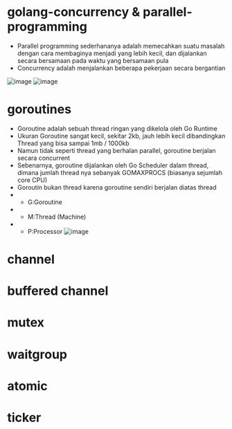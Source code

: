 ﻿# golang-concurrency & parallel-programming
- Parallel programming sederhananya adalah memecahkan suatu masalah dengan cara membaginya menjadi yang lebih kecil, dan dijalankan secara bersamaan pada waktu yang bersamaan pula
- Concurrency adalah menjalankan beberapa pekerjaan secara bergantian

![image](https://user-images.githubusercontent.com/49135753/223047402-475d8358-802c-4b2d-ba6f-2db867e4945b.png)
![image](https://user-images.githubusercontent.com/49135753/223047500-6b52db64-72cd-4f8c-be99-dae68748f6e0.png)


# goroutines
- Goroutine adalah sebuah thread ringan yang dikelola oleh Go Runtime
- Ukuran Goroutine sangat kecil, sekitar 2kb, jauh lebih kecil dibandingkan Thread yang bisa sampai 1mb / 1000kb
- Namun tidak seperti thread yang berhalan parallel, goroutine berjalan secara concurrent
- Sebenarnya, goroutine dijalankan oleh Go Scheduler dalam thread, dimana jumlah thread nya sebanyak GOMAXPROCS (biasanya sejumlah core CPU)
- Goroutin bukan thread karena goroutine sendiri berjalan diatas thread
- - G:Goroutine
- - M:Thread (Machine)
- - P:Processor
![image](https://user-images.githubusercontent.com/49135753/223052561-d8a6426e-26ea-43a9-a7f5-3cb8fd8ae850.png)


# channel
# buffered channel
# mutex
# waitgroup
# atomic
# ticker

